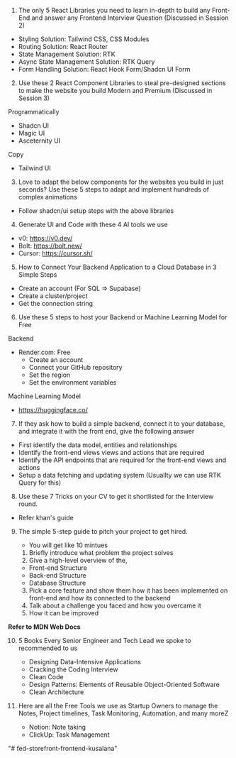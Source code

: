 1. The only 5 React Libraries you need to learn in-depth to build any Front-End and answer
   any Frontend Interview Question (Discussed in Session 2)

- Styling Solution: Tailwind CSS, CSS Modules
- Routing Solution: React Router
- State Management Solution: RTK
- Async State Management Solution: RTK Query
- Form Handling Solution: React Hook Form/Shadcn UI Form

2. Use these 2 React Component Libraries to steal pre-designed sections to make the website you build Modern and Premium (Discussed in Session 3)

Programmatically

- Shadcn UI
- Magic UI
- Asceternity UI

Copy

- Tailwind UI

3. Love to adapt the below components for the websites you build in just seconds? Use these 5 steps to adapt and implement hundreds of complex animations

- Follow shadcn/ui setup steps with the above libraries

4. Generate UI and Code with these 4 AI tools we use

- v0: https://v0.dev/
- Bolt: https://bolt.new/
- Cursor: https://cursor.sh/

5. How to Connect Your Backend Application to a Cloud Database in 3 Simple Steps

- Create an account (For SQL => Supabase)
- Create a cluster/project
- Get the connection string

6.  Use these 5 steps to host your Backend or Machine Learning Model for Free

Backend

- Render.com: Free
  - Create an account
  - Connect your GitHub repository
  - Set the region
  - Set the environment variables

Machine Learning Model

- https://huggingface.co/

7. If they ask how to build a simple backend, connect it to your database, and integrate it with the front end, give the following answer

- First identify the data model, entities and relationships
- Identify the front-end views views and actions that are required
- Identify the API endpoints that are required for the front-end views and actions
- Setup a data fetching and updating system (Usuallty we can use RTK Query for this)

8. Use these 7 Tricks on your CV to get it shortlisted for the Interview round.

- Refer khan's guide

9. The simple 5-step guide to pitch your project to get hired.

   - You will get like 10 mintues

   1. Briefly introduce what problem the project solves
   2. Give a high-level overview of the,

   - Front-end Structure
   - Back-end Structure
   - Database Structure

   3. Pick a core feature and show them how it has been implemented on front-end and how its connected to the backend
   4. Talk about a challenge you faced and how you overcame it
   5. How it can be improved

**Refer to MDN Web Docs**

10. 5 Books Every Senior Engineer and Tech Lead we spoke to recommended to us

    - Designing Data-Intensive Applications
    - Cracking the Coding Interview
    - Clean Code
    - Design Patterns: Elements of Reusable Object-Oriented Software
    - Clean Architecture

11. Here are all the Free Tools we use as Startup Owners to manage the Notes, Project
    timelines, Task Monitoring, Automation, and many moreZ
    - Notion: Note taking
    - ClickUp: Task Management
    
"# fed-storefront-frontend-kusalana" 
